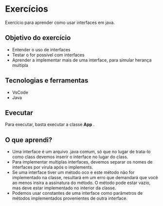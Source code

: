 # Exercícios

Exercício para aprender como usar interfaces em java.

## Objetivo do exercício

- Entender o uso de interfaces
- Testar o for possível com interfaces
- Aprender a implementar mais de uma interface, para simular herança multipla

## Tecnologias e ferramentas

- VsCode
- Java

## Evecutar

Para executar, basta executar a classe **App** .

## O que aprendi?

- Uma interface é um arquivo .java comum, só que no lugar de trata-lo como class devemos inserir o interface no lugar do class.
- Para implementar multiplas interfaces, devemos separar os nomes de interfaces por virula após o implements.
- Se uma interface tiver um método oco e este método não for implementado na classe, resultará em um erro que demandará que você ao menos insira a assinatura do método. O método pode estar vazio, mas deve estar implementado no interior da classe.
- Podemos usar constantes de uma interface como parâmetros de métodos implementados provenientes de outra interface.